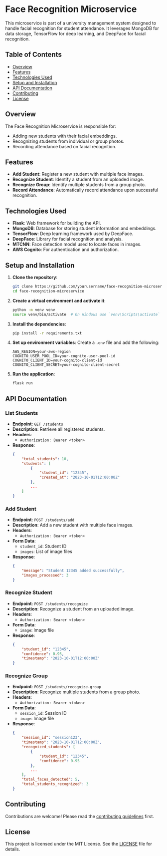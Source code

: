 # Face Recognition Microservice

This microservice is part of a university management system designed to handle facial recognition for student attendance. It leverages MongoDB for data storage, TensorFlow for deep learning, and DeepFace for facial recognition.

## Table of Contents
- [Overview](#overview)
- [Features](#features)
- [Technologies Used](#technologies-used)
- [Setup and Installation](#setup-and-installation)
- [API Documentation](#api-documentation)
- [Contributing](#contributing)
- [License](#license)

## Overview
The Face Recognition Microservice is responsible for:
- Adding new students with their facial embeddings.
- Recognizing students from individual or group photos.
- Recording attendance based on facial recognition.

## Features
- **Add Student**: Register a new student with multiple face images.
- **Recognize Student**: Identify a student from an uploaded image.
- **Recognize Group**: Identify multiple students from a group photo.
- **Record Attendance**: Automatically record attendance upon successful recognition.

## Technologies Used
- **Flask**: Web framework for building the API.
- **MongoDB**: Database for storing student information and embeddings.
- **TensorFlow**: Deep learning framework used by DeepFace.
- **DeepFace**: Library for facial recognition and analysis.
- **MTCNN**: Face detection model used to locate faces in images.
- **AWS Cognito**: For authentication and authorization.

## Setup and Installation
1. **Clone the repository**:
    ```sh
    git clone https://github.com/yourusername/face-recognition-microservice.git
    cd face-recognition-microservice
    ```

2. **Create a virtual environment and activate it**:
    ```sh
    python -m venv venv
    source venv/bin/activate  # On Windows use `venv\Scripts\activate`
    ```

3. **Install the dependencies**:
    ```sh
    pip install -r requirements.txt
    ```

4. **Set up environment variables**:
    Create a `.env` file and add the following:
    ```env
    AWS_REGION=your-aws-region
    COGNITO_USER_POOL_ID=your-cognito-user-pool-id
    COGNITO_CLIENT_ID=your-cognito-client-id
    COGNITO_CLIENT_SECRET=your-cognito-client-secret
    ```

5. **Run the application**:
    ```sh
    flask run
    ```

## API Documentation

### List Students
- **Endpoint**: `GET /students`
- **Description**: Retrieve all registered students.
- **Headers**: 
  - `Authorization: Bearer <token>`
- **Response**:
    ```json
    {
        "total_students": 10,
        "students": [
            {
                "student_id": "12345",
                "created_at": "2023-10-01T12:00:00Z"
            },
            ...
        ]
    }
    ```

### Add Student
- **Endpoint**: `POST /students/add`
- **Description**: Add a new student with multiple face images.
- **Headers**: 
  - `Authorization: Bearer <token>`
- **Form Data**:
  - `student_id`: Student ID
  - `images`: List of image files
- **Response**:
    ```json
    {
        "message": "Student 12345 added successfully",
        "images_processed": 3
    }
    ```

### Recognize Student
- **Endpoint**: `POST /students/recognize`
- **Description**: Recognize a student from an uploaded image.
- **Headers**: 
  - `Authorization: Bearer <token>`
- **Form Data**:
  - `image`: Image file
- **Response**:
    ```json
    {
        "student_id": "12345",
        "confidence": 0.95,
        "timestamp": "2023-10-01T12:00:00Z"
    }
    ```

### Recognize Group
- **Endpoint**: `POST /students/recognize-group`
- **Description**: Recognize multiple students from a group photo.
- **Headers**: 
  - `Authorization: Bearer <token>`
- **Form Data**:
  - `session_id`: Session ID
  - `image`: Image file
- **Response**:
    ```json
    {
        "session_id": "session123",
        "timestamp": "2023-10-01T12:00:00Z",
        "recognized_students": [
            {
                "student_id": "12345",
                "confidence": 0.95
            },
            ...
        ],
        "total_faces_detected": 5,
        "total_students_recognized": 3
    }
    ```

## Contributing
Contributions are welcome! Please read the [contributing guidelines](CONTRIBUTING.md) first.

## License
This project is licensed under the MIT License. See the [LICENSE](LICENSE) file for details.